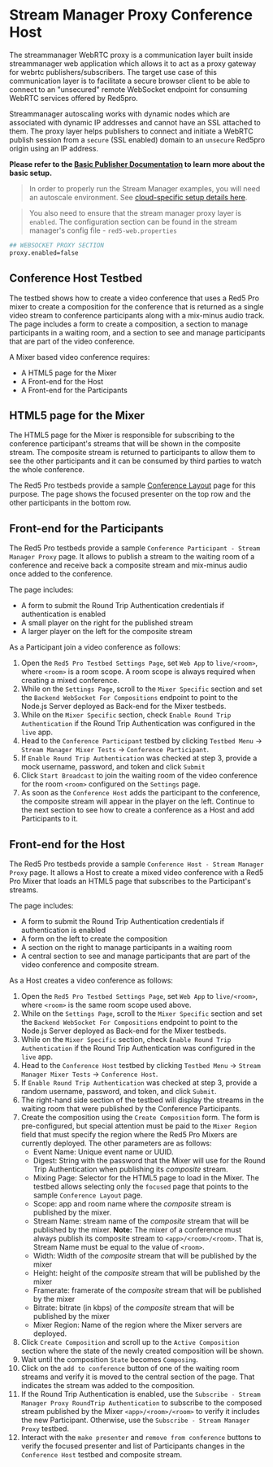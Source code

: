 # Stream Manager Proxy Conference Host

The streammanager WebRTC proxy is a communication layer built inside streammanager web application which allows it to act as a proxy gateway for webrtc publishers/subscribers. The target use case of this communication layer is to facilitate a secure browser client to be able to connect to an "unsecured" remote WebSocket endpoint for consuming WebRTC services offered by Red5pro.

Streammanager autoscaling works with dynamic nodes which are associated with dynamic IP addresses and cannot have an SSL attached to them. The proxy layer helps publishers to connect and initiate a WebRTC publish session from a `secure` (SSL enabled) domain to an `unsecure` Red5pro origin using an IP address.

**Please refer to the [Basic Publisher Documentation](../publish/README.md) to learn more about the basic setup.**

> In order to properly run the Stream Manager examples, you will need an autoscale environment. See [cloud-specific setup details here](https://www.red5pro.com/docs/installation/).

> You also need to ensure that the stream manager proxy layer is `enabled`. The configuration section can be found in the stream manager's config file - `red5-web.properties`

```sh
## WEBSOCKET PROXY SECTION
proxy.enabled=false
```

## Conference Host Testbed

The testbed shows how to create a video conference that uses a Red5 Pro mixer to create a composition for the conference that is returned as a single video stream to conference participants along with a mix-minus audio track. The page includes a form to create a composition, a section to manage participants in a waiting room, and a section to see and manage participants that are part of the video conference.

A Mixer based video conference requires:

- A HTML5 page for the Mixer
- A Front-end for the Host
- A Front-end for the Participants

## HTML5 page for the Mixer

The HTML5 page for the Mixer is responsible for subscribing to the conference participant's streams that will be shown in the composite stream. The composite stream is returned to participants to allow them to see the other participants and it can be consumed by third parties to watch the whole conference.

The Red5 Pro testbeds provide a sample [Conference Layout](../../sample-mixer-pages/conference) page for this purpose. The page shows the focused presenter on the top row and the other participants in the bottom row.

## Front-end for the Participants

The Red5 Pro testbeds provide a sample `Conference Participant - Stream Manager Proxy` page. It allows to publish a stream to the waiting room of a conference and receive back a composite stream and mix-minus audio once added to the conference.

The page includes:

- A form to submit the Round Trip Authentication credentials if authentication is enabled
- A small player on the right for the published stream
- A larger player on the left for the composite stream

As a Participant join a video conference as follows:

1. Open the `Red5 Pro Testbed Settings Page`, set `Web App` to `live/<room>`, where `<room>` is a room scope. A room scope is always required when creating a mixed conference.
2. While on the `Settings Page`, scroll to the `Mixer Specific` section and set the `Backend WebSocket For Compositions` endpoint to point to the Node.js Server deployed as Back-end for the Mixer testbeds.
3. While on the `Mixer Specific` section, check `Enable Round Trip Authentication` if the Round Trip Authentication was configured in the `live` app.
4. Head to the `Conference Participant` testbed by clicking `Testbed Menu` -> `Stream Manager Mixer Tests` -> `Conference Participant`.
5. If `Enable Round Trip Authentication` was checked at step 3, provide a mock username, password, and token and click `Submit`
6. Click `Start Broadcast` to join the waiting room of the video conference for the room `<room>` configured on the `Settings` page.
7. As soon as the `Conference Host` adds the participant to the conference, the composite stream will appear in the player on the left. Continue to the next section to see how to create a conference as a Host and add Participants to it.

## Front-end for the Host

The Red5 Pro testbeds provide a sample `Conference Host - Stream Manager Proxy` page. It allows a Host to create a mixed video conference with a Red5 Pro Mixer that loads an HTML5 page that subscribes to the Participant's streams.

The page includes:

- A form to submit the Round Trip Authentication credentials if authentication is enabled
- A form on the left to create the composition
- A section on the right to manage participants in a waiting room
- A central section to see and manage participants that are part of the video conference and composite stream.

As a Host creates a video conference as follows:

1. Open the `Red5 Pro Testbed Settings Page`, set `Web App` to `live/<room>`, where `<room>` is the same room scope used above.
2. While on the `Settings Page`, scroll to the `Mixer Specific` section and set the `Backend WebSocket For Compositions` endpoint to point to the Node.js Server deployed as Back-end for the Mixer testbeds.
3. While on the `Mixer Specific` section, check `Enable Round Trip Authentication` if the Round Trip Authentication was configured in the `live` app.
4. Head to the `Conference Host` testbed by clicking `Testbed Menu` -> `Stream Manager Mixer Tests` -> `Conference Host`.
5. If `Enable Round Trip Authentication` was checked at step 3, provide a random username, password, and token, and click `Submit`.
6. The right-hand side section of the testbed will display the streams in the waiting room that were published by the Conference Participants.
7. Create the composition using the `Create Composition` form. The form is pre-configured, but special attention must be paid to the `Mixer Region` field that must specify the region where the Red5 Pro Mixers are currently deployed. The other parameters are as follows:
   - Event Name: Unique event name or UUID.
   - Digest: String with the password that the Mixer will use for the Round Trip Authentication when publishing its _composite_ stream.
   - Mixing Page: Selector for the HTML5 page to load in the Mixer. The testbed allows selecting only the `focused` page that points to the sample `Conference Layout` page.
   - Scope: app and room name where the _composite_ stream is published by the mixer.
   - Stream Name: stream name of the _composite_ stream that will be published by the mixer. **Note:** The mixer of a conference must always publish its composite stream to `<app>/<room>/<room>`. That is, Stream Name must be equal to the value of `<room>`.
   - Width: Width of the _composite_ stream that will be published by the mixer
   - Height: height of the _composite_ stream that will be published by the mixer
   - Framerate: framerate of the _composite_ stream that will be published by the mixer
   - Bitrate: bitrate (in kbps) of the _composite_ stream that will be published by the mixer
   - Mixer Region: Name of the region where the Mixer servers are deployed.
8. Click `Create Composition` and scroll up to the `Active Composition` section where the state of the newly created composition will be shown.
9. Wait until the composition `State` becomes `Composing`.
10. Click on the `add to conference` button of one of the waiting room streams and verify it is moved to the central section of the page. That indicates the stream was added to the composition.
11. If the Round Trip Authentication is enabled, use the `Subscribe - Stream Manager Proxy RoundTrip Authentication` to subscribe to the composed stream published by the Mixer `<app>/<room>/<room>` to verify it includes the new Participant. Otherwise, use the `Subscribe - Stream Manager Proxy` testbed.
12. Interact with the `make presenter` and `remove from conference` buttons to verify the focused presenter and list of Participants changes in the `Conference Host` testbed and composite stream.
